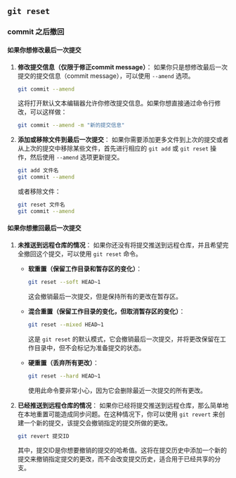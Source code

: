 






## `git reset`

### commit 之后撤回

#### 如果你想修改最后一次提交

1. **修改提交信息（仅限于修正commit message）**：
   如果你只是想修改最后一次提交的提交信息（commit message），可以使用 `--amend` 选项。
   ```sh
   git commit --amend
   ```
   这将打开默认文本编辑器允许你修改提交信息。如果你想直接通过命令行修改，可以这样做：
   ```sh
   git commit --amend -m "新的提交信息"
   ```

2. **添加或移除文件到最后一次提交**：
   如果你需要添加更多文件到上次的提交或者从上次的提交中移除某些文件，首先进行相应的 `git add` 或 `git reset` 操作，然后使用 `--amend` 选项更新提交。
   ```sh
   git add 文件名
   git commit --amend
   ```
   或者移除文件：
   ```sh
   git reset 文件名
   git commit --amend
   ```

#### 如果你想撤回最后一次提交

1. **未推送到远程仓库的情况**：
   如果你还没有将提交推送到远程仓库，并且希望完全撤回这个提交，可以使用 `git reset` 命令。
   
   - **软重置（保留工作目录和暂存区的变化）**：
     ```sh
     git reset --soft HEAD~1
     ```
     这会撤销最后一次提交，但是保持所有的更改在暂存区。

   - **混合重置（保留工作目录的变化，但取消暂存区的变化）**：
     ```sh
     git reset --mixed HEAD~1
     ```
     这是 `git reset` 的默认模式，它会撤销最后一次提交，并将更改保留在工作目录中，但不会标记为准备提交的状态。

   - **硬重置（丢弃所有更改）**：
     ```sh
     git reset --hard HEAD~1
     ```
     使用此命令要非常小心，因为它会删除最近一次提交的所有更改。

2. **已经推送到远程仓库的情况**：
   如果你已经将提交推送到远程仓库，那么简单地在本地重置可能造成同步问题。在这种情况下，你可以使用 `git revert` 来创建一个新的提交，该提交会撤销指定的提交所做的更改。
   ```sh
   git revert 提交ID
   ```
   其中，提交ID是你想要撤销的提交的哈希值。这将在提交历史中添加一个新的提交来撤销指定提交的更改，而不会改变提交历史，适合用于已经共享的分支。
